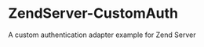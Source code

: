 ZendServer-CustomAuth
=====================

A custom authentication adapter example for Zend Server